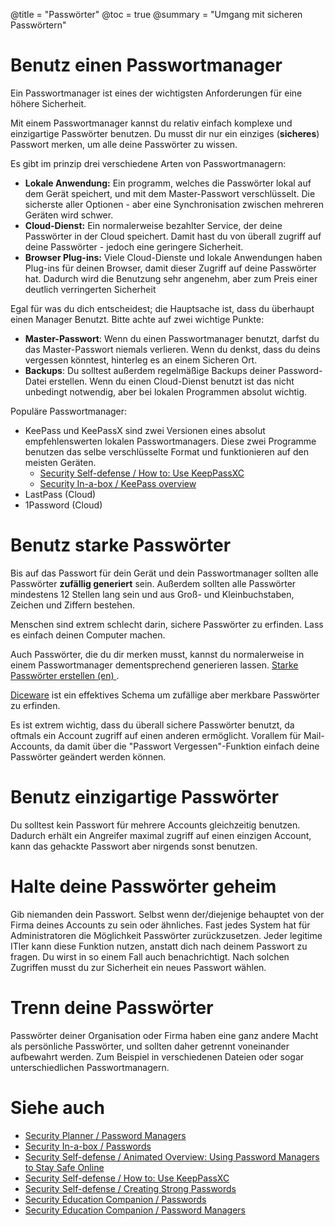 @title = "Passwörter"
@toc = true
@summary = "Umgang mit sicheren Passwörtern"

# Benutz einen Passwortmanager

Ein Passwortmanager ist eines der wichtigsten Anforderungen für eine höhere Sicherheit.

Mit einem Passwortmanager kannst du relativ einfach komplexe und einzigartige Passwörter benutzen. Du musst dir nur ein einziges (**sicheres**) Passwort merken, um alle deine Passwörter zu wissen.

Es gibt im prinzip drei verschiedene Arten von Passwortmanagern:

* **Lokale Anwendung:** Ein programm, welches die Passwörter lokal auf dem Gerät speichert, und mit dem Master-Passwort verschlüsselt. Die sicherste aller Optionen - aber eine Synchronisation zwischen mehreren Geräten wird schwer.
* **Cloud-Dienst:** Ein normalerweise bezahlter Service, der deine Passwörter in der Cloud speichert. Damit hast du von überall zugriff auf deine Passwörter - jedoch eine geringere Sicherheit.
* **Browser Plug-ins:** Viele Cloud-Dienste und lokale Anwendungen haben Plug-ins für deinen Browser, damit dieser Zugriff auf deine Passwörter hat. Dadurch wird die Benutzung sehr angenehm, aber zum Preis einer deutlich verringerten Sicherheit

Egal für was du dich entscheidest; die Hauptsache ist, dass du überhaupt einen Manager Benutzt. Bitte achte auf zwei wichtige Punkte:

* **Master-Passwort**: Wenn du einen Passwortmanager benutzt, darfst du das Master-Passwort niemals verlieren. Wenn du denkst, dass du deins vergessen könntest, hinterleg es an einem Sicheren Ort.
* **Backups**: Du solltest außerdem regelmäßige Backups deiner Password-Datei erstellen. Wenn du einen Cloud-Dienst benutzt ist das nicht unbedingt notwendig, aber bei lokalen Programmen absolut wichtig.

Populäre Passwortmanager:

*  KeePass und KeePassX sind zwei Versionen eines absolut empfehlenswerten lokalen Passwortmanagers. Diese zwei Programme benutzen das selbe verschlüsselte Format und funktionieren auf den meisten Geräten.
   * [Security Self-defense / How to: Use KeepPassXC](https://ssd.eff.org/en/module/how-use-keepassxc)
   * [Security In-a-box / KeePass overview](https://securityinabox.org/en/guide/keepass/windows)
* LastPass (Cloud)
* 1Password (Cloud)

# Benutz starke Passwörter

Bis auf das Passwort für dein Gerät und dein Passwortmanager sollten alle Passwörter **zufällig generiert** sein. Außerdem sollten alle Passwörter mindestens 12 Stellen lang sein und aus Groß- und Kleinbuchstaben, Zeichen und Ziffern bestehen.

Menschen sind extrem schlecht darin, sichere Passwörter zu erfinden. Lass es einfach deinen Computer machen.

Auch Passwörter, die du dir merken musst, kannst du normalerweise in einem Passwortmanager dementsprechend generieren lassen. [Starke Passwörter erstellen (en) ](https://ssd.eff.org/en/module/creating-strong-passwords).

[Diceware](http://world.std.com/~reinhold/diceware.html) ist ein effektives Schema um zufällige aber merkbare Passwörter zu erfinden.

Es ist extrem wichtig, dass du überall sichere Passwörter benutzt, da oftmals ein Account zugriff auf einen anderen ermöglicht. Vorallem für Mail-Accounts, da damit über die "Passwort Vergessen"-Funktion einfach deine Passwörter geändert werden können.

# Benutz einzigartige Passwörter

Du solltest kein Passwort für mehrere Accounts gleichzeitig benutzen. Dadurch erhält ein Angreifer maximal zugriff auf einen einzigen Account, kann das gehackte Passwort aber nirgends sonst benutzen.

# Halte deine Passwörter geheim

Gib niemanden dein Passwort. Selbst wenn der/diejenige behauptet von der Firma deines Accounts zu sein oder ähnliches. Fast jedes System hat für Administratoren die Möglichkeit Passwörter zurückzusetzen. Jeder legitime ITler kann diese Funktion nutzen, anstatt dich nach deinem Passwort zu fragen. Du wirst in so einem Fall auch benachrichtigt. Nach solchen Zugriffen musst du zur Sicherheit ein neues Passwort wählen.

# Trenn deine Passwörter

Passwörter deiner Organisation oder Firma haben eine ganz andere Macht als persönliche Passwörter, und sollten daher getrennt voneinander aufbewahrt werden. Zum Beispiel in verschiedenen Dateien oder sogar unterschiedlichen Passwortmanagern.

# Siehe auch

* [Security Planner / Password Managers](https://securityplanner.org/#/tool/password-manager)
* [Security In-a-box / Passwords](https://securityinabox.org/en/guide/passwords/)
* [Security Self-defense / Animated Overview: Using Password Managers to Stay Safe Online](https://ssd.eff.org/en/module/animated-overview-using-password-managers-stay-safe-online)
* [Security Self-defense / How to: Use KeepPassXC](https://ssd.eff.org/en/module/how-use-keepassxc)
* [Security Self-defense / Creating Strong Passwords](https://ssd.eff.org/en/module/creating-strong-passwords)
* [Security Education Companion / Passwords](https://sec.eff.org/topics/passwords)
* [Security Education Companion / Password Managers](https://sec.eff.org/topics/password-managers)

